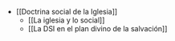 - [[Doctrina social de la Iglesia]]
	- [[La iglesia y lo social]]
	- [[La DSI en el plan divino de la salvación]]